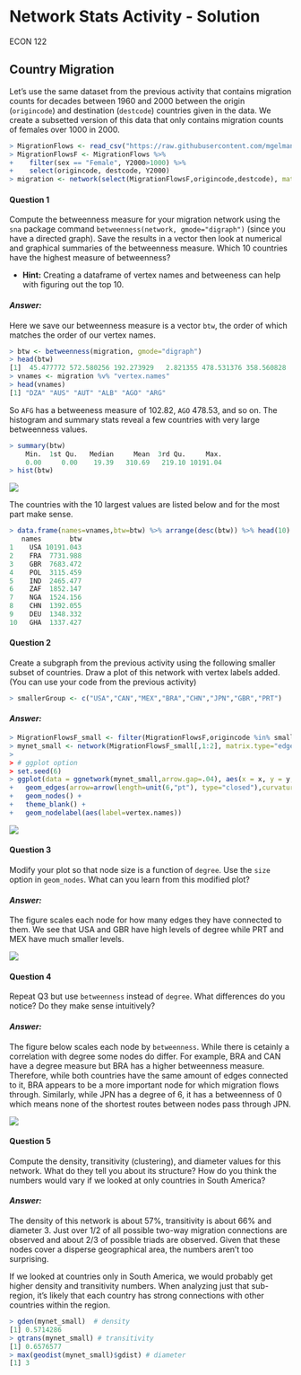 Network Stats Activity - Solution
================
ECON 122

## Country Migration

Let’s use the same dataset from the previous activity that contains
migration counts for decades between 1960 and 2000 between the origin
(`origincode`) and destination (`destcode`) countries given in the data.
We create a subsetted version of this data that only contains migration
counts of females over 1000 in 2000.

``` r
> MigrationFlows <- read_csv("https://raw.githubusercontent.com/mgelman/data/master/MigrationFlows.csv")
> MigrationFlowsF <- MigrationFlows %>% 
+    filter(sex == "Female", Y2000>1000) %>% 
+    select(origincode, destcode, Y2000)
> migration <- network(select(MigrationFlowsF,origincode,destcode), matrix.type="edgelist")
```

#### Question 1

Compute the betweenness measure for your migration network using the
`sna` package command `betweenness(network, gmode="digraph")` (since you
have a directed graph). Save the results in a vector then look at
numerical and graphical summaries of the betweenness measure. Which 10
countries have the highest measure of betweenness?

- **Hint:** Creating a dataframe of vertex names and betweeness can help
  with figuring out the top 10.

#### *Answer:*

Here we save our betweenness measure is a vector `btw`, the order of
which matches the order of our vertex names.

``` r
> btw <- betweenness(migration, gmode="digraph") 
> head(btw)
[1]  45.477772 572.580256 192.273929   2.821355 478.531376 358.560828
> vnames <- migration %v% "vertex.names"
> head(vnames)
[1] "DZA" "AUS" "AUT" "ALB" "AGO" "ARG"
```

So `AFG` has a betweeness measure of 102.82, `AGO` 478.53, and so on.
The histogram and summary stats reveal a few countries with very large
betweenness values.

``` r
> summary(btw)
    Min.  1st Qu.   Median     Mean  3rd Qu.     Max. 
    0.00     0.00    19.39   310.69   219.10 10191.04 
> hist(btw) 
```

![](day21_NetworkStatsActivity_Solution_files/figure-gfm/unnamed-chunk-3-1.png)<!-- -->

The countries with the 10 largest values are listed below and for the
most part make sense.

``` r
> data.frame(names=vnames,btw=btw) %>% arrange(desc(btw)) %>% head(10)
   names       btw
1    USA 10191.043
2    FRA  7731.988
3    GBR  7683.472
4    POL  3115.459
5    IND  2465.477
6    ZAF  1852.147
7    NGA  1524.156
8    CHN  1392.055
9    DEU  1348.332
10   GHA  1337.427
```

#### Question 2

Create a subgraph from the previous activity using the following smaller
subset of countries. Draw a plot of this network with vertex labels
added. (You can use your code from the previous activity)

``` r
> smallerGroup <- c("USA","CAN","MEX","BRA","CHN","JPN","GBR","PRT")
```

#### *Answer:*

``` r
> MigrationFlowsF_small <- filter(MigrationFlowsF,origincode %in% smallerGroup, destcode %in% smallerGroup)
> mynet_small <- network(MigrationFlowsF_small[,1:2], matrix.type="edgelist")
> 
> # ggplot option
> set.seed(6)
> ggplot(data = ggnetwork(mynet_small,arrow.gap=.04), aes(x = x, y = y, xend = xend, yend = yend)) + 
+   geom_edges(arrow=arrow(length=unit(6,"pt"), type="closed"),curvature = 0.20) + 
+   geom_nodes() + 
+   theme_blank() + 
+   geom_nodelabel(aes(label=vertex.names)) 
```

![](day21_NetworkStatsActivity_Solution_files/figure-gfm/unnamed-chunk-6-1.png)<!-- -->

#### Question 3

Modify your plot so that node size is a function of `degree`. Use the
`size` option in `geom_nodes`. What can you learn from this modified
plot?

#### *Answer:*

The figure scales each node for how many edges they have connected to
them. We see that USA and GBR have high levels of degree while PRT and
MEX have much smaller levels.

![](day21_NetworkStatsActivity_Solution_files/figure-gfm/unnamed-chunk-7-1.png)<!-- -->

#### Question 4

Repeat Q3 but use `betweenness` instead of `degree`. What differences do
you notice? Do they make sense intuitively?

#### *Answer:*

The figure below scales each node by `betweenness`. While there is
cetainly a correlation with degree some nodes do differ. For example,
BRA and CAN have a degree measure but BRA has a higher betweenness
measure. Therefore, while both countries have the same amount of edges
connected to it, BRA appears to be a more important node for which
migration flows through. Similarly, while JPN has a degree of 6, it has
a betweenness of 0 which means none of the shortest routes between nodes
pass through JPN.

![](day21_NetworkStatsActivity_Solution_files/figure-gfm/unnamed-chunk-8-1.png)<!-- -->

#### Question 5

Compute the density, transitivity (clustering), and diameter values for
this network. What do they tell you about its structure? How do you
think the numbers would vary if we looked at only countries in South
America?

#### *Answer:*

The density of this network is about 57%, transitivity is about 66% and
diameter 3. Just over 1/2 of all possible two-way migration connections
are observed and about 2/3 of possible triads are observed. Given that
these nodes cover a disperse geographical area, the numbers aren’t too
surprising.

If we looked at countries only in South America, we would probably get
higher density and transitivity numbers. When analyzing just that
sub-region, it’s likely that each country has strong connections with
other countries within the region.

``` r
> gden(mynet_small)  # density
[1] 0.5714286
> gtrans(mynet_small) # transitivity
[1] 0.6576577
> max(geodist(mynet_small)$gdist) # diameter
[1] 3
```
